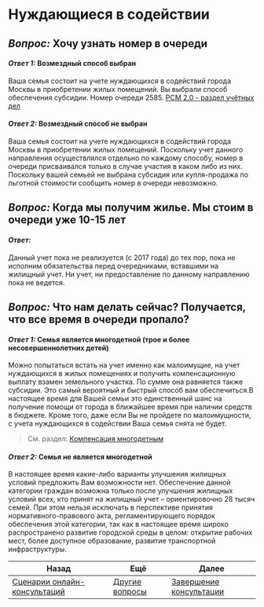 # Нуждающиеся в содействии

## *Вопрос:* Хочу узнать номер в очереди
#### *Ответ 1:* Возмездный способ выбран
Ваша семья состоит на учете нуждающихся в содействий города Москвы в приобретении жилых помещений. Вы выбрали способ обеспечения субсидии.  Номер очереди 2585. 
	[РСМ 2.0 - раздел учётных дел](http://webrsm.mlc.gov:5222/RegistersView/KursKpu)
#### *Ответ 2:* Возмездный способ не выбран
Ваша семья состоит на учете нуждающихся в содействий города Москвы в приобретении жилых помещений. Поскольку учет данного направления осуществлялся отдельно по каждому способу, номер в очереди присваивался только в случае участия в каком либо из них. Поскольку вашей семьей не выбрана субсидия или купля-продажа по льготной стоимости сообщить номер в очереди невозможно.
## *Вопрос:* Когда мы получим жилье. Мы стоим в очереди уже 10-15 лет
#### *Ответ:* 
Данный учет пока не реализуется (с 2017 года) до тех пор, пока не исполним обязательства перед очередниками, вставшими на жилищный учет. Ни учет, ни предоставление по данному направлению пока не ведется. 
## *Вопрос:* Что нам делать сейчас? Получается, что все время в очереди пропало?

#### *Ответ 1:* Семья является многодетной (трое и более несовершеннолетних детей)
Можно попытаться встать на учет именно как малоимущие, на учет нуждающихся в жилых помещениях и получить компенсационную выплату взамен земельного участка.  По сумме она равняется также субсидии.  Это самый вероятный и быстрый способ вам обеспечиться.В настоящее время для Вашей семьи это единственный шанс на получение помощи от города в ближайшее время при наличии средств в бюджете. Кроме того, даже если Вы не пройдете по малоимущности, с учета нуждающихся в содействии Ваша семья снята не будет.
> См. раздел: [Компенсация многодетным](Компенсация%20многодетным.md)
#### *Ответ 2:* Семья не является многодетной
В настоящее время какие-либо варианты улучшения жилищных условий предложить Вам возможности нет. Обеспечение данной категории граждан возможна только после улучшения жилищных условий всех, кто принят на жилищный учет – ориентировочно 28 тысяч семей. При этом нельзя исключать в перспективе принятия нормативного-правового акта, регламентирующего порядок обеспечения этой категории, так как в настоящее время широко распространено развитие городской среды в целом: открытие рабочих мест, более доступное образование, развитие транспортной инфраструктуры.

| Назад                                                           | Ещё                             | Далее                               |
| --------------------------------------------------------------- | ------------------------------- | ----------------------------------- |
| [Сценарии онлайн-консультаций](/README.md) | [Другие вопросы](./Предметные.md) | [Завершение консультации](/Универсальные/Выход.md) |
